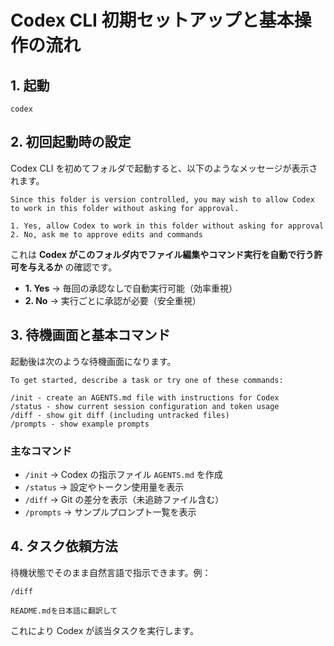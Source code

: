 # Codex CLI 初期セットアップと基本操作の流れ

## 1. 起動
```
codex
```

## 2. 初回起動時の設定
Codex CLI を初めてフォルダで起動すると、以下のようなメッセージが表示されます。

```
Since this folder is version controlled, you may wish to allow Codex
to work in this folder without asking for approval.

1. Yes, allow Codex to work in this folder without asking for approval
2. No, ask me to approve edits and commands
```

これは **Codex がこのフォルダ内でファイル編集やコマンド実行を自動で行う許可を与えるか** の確認です。

- **1. Yes** → 毎回の承認なしで自動実行可能（効率重視）
- **2. No** → 実行ごとに承認が必要（安全重視）

## 3. 待機画面と基本コマンド
起動後は次のような待機画面になります。

```
To get started, describe a task or try one of these commands:

/init - create an AGENTS.md file with instructions for Codex
/status - show current session configuration and token usage
/diff - show git diff (including untracked files)
/prompts - show example prompts
```

### 主なコマンド
- `/init` → Codex の指示ファイル `AGENTS.md` を作成
- `/status` → 設定やトークン使用量を表示
- `/diff` → Git の差分を表示（未追跡ファイル含む）
- `/prompts` → サンプルプロンプト一覧を表示

## 4. タスク依頼方法
待機状態でそのまま自然言語で指示できます。例：

```
/diff
```

```
README.mdを日本語に翻訳して
```

これにより Codex が該当タスクを実行します。
